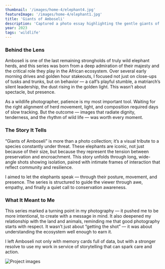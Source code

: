 ```yaml
---
thumbnail: '/images/home-4/elephant4.jpg'
featureImage: '/images/home-4/elephant1.jpg'
title: 'Giants of Amboseli'
description: 'Captured a photo essay highlighting the gentle giants of Amboseli and their role in the ecosystem.'
year: 2023
tags: 'wildlife'
---
```


### Behind the Lens

Amboseli is one of the last remaining strongholds of truly wild elephant herds, and this series was born from a deep admiration of their majesty and the critical role they play in the African ecosystem. Over several early morning drives and golden hour stakeouts, I focused not just on close-ups of tusks and trunks, but on behavior — a calf’s playful stumble, a matriarch’s silent leadership, the dust rising in the golden light. This wasn’t about spectacle, but presence.

As a wildlife photographer, patience is my most important tool. Waiting for the right alignment of herd movement, light, and composition required days of slow tracking. But the outcome — images that radiate dignity, tenderness, and the rhythm of wild life — was worth every moment.

### The Story It Tells

“Giants of Amboseli” is more than a photo collection; it’s a visual tribute to a species constantly under threat. These elephants are iconic, not just because of their size, but because they represent the tension between preservation and encroachment. This story unfolds through long, wide-angle shots showing isolation, paired with intimate frames of interaction that reflect community and resilience.

I aimed to let the elephants speak — through their posture, movement, and presence. The series is structured to guide the viewer through awe, empathy, and finally a quiet call to conservation awareness.

### What It Meant to Me

This series marked a turning point in my photography — it pushed me to be more intentional, to create with a message in mind. It also deepened my relationship with the land and animals, reminding me that good photography starts with respect. It wasn’t just about “getting the shot” — it was about understanding the ecosystem well enough to earn it.

I left Amboseli not only with memory cards full of data, but with a stronger resolve to use my work in service of storytelling that can spark care and action.

![Project images](/images/services/business-big.png)